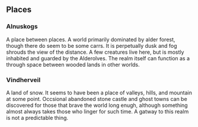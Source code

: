 ## Places

### Alnuskogs
A place between places. A world primarily dominated by alder forest, though there do seem to be some carrs. It is perpetually dusk and fog shrouds the view of the distance. A few creatures live here, but is mostly inhabited and guarded by the Alderolves. The realm itself can function as a through space between wooded lands in other worlds.

### Vindherveil
A land of snow. It seems to have been a place of valleys, hills, and mountain at some point. Occsional abandoned stone castle and ghost towns can be discovered for those that brave the world long enugh, although something almost always takes those who linger for such time. A gatway to this realm is not a predictable thing.

[Running Creatures]: # " Notes for running various creatures "

[Alderalves]: # " The primary reason behind having the alderolves as creatures and not playable species is to give you access to a mysterious wild people that have no vested interest in the affairs of others in your setting. They can get most everything they want or need in the Alnuskogs. Their primary motivation behind operating outside of their realm is to investigate only the immediate areas connected to their realm and to protect it. They will never adventure or go beyond their current course because they don't need to. That said, if you were to run an adventure revolving around an intrusion into the Alnuskogs, you could give them a more human treatment. "

[Godlike Entities]: # " Many godlike entities are unable to personally enter several planes of existence, as their power is so great that it could rip apart the plane itself, especially if multiple were to directly enter it. Therefore, they will send an avatar. A being composed of a fraction of their power (which will return when destroyed) to do their bidding and better serve as their eyes and ears. This is why some cults or servants of a deity will exist in a realm, to function on behalf of their patron and report back through prayer. 
They are categorized as Primary, Secondary, Tertiary, Greater, Lesser, and Subscended.
A god does not need to be good or moral. "

[Primary Gods]: # " The highest order of gods. Their presence on any plane except the most celstial will tear them apart, an event known as cosmological sundering. A primary god could create a subscended, lesser, greater or tertiary god if it so wished- but this requires immense energy and can have unpleasent side effects. It could also turn a non-god into such a being. Primary gods can destroy tertiary gods and more feeble beings which enter their celstial plane at whim. They cannot be concerned with anything which does not exist on a godly level. Primary gods are capable of singing cosmic songs and dreaming eternal dreams."

[Secondary Gods]: # " The second highest order of gods. Their presence could still casue a cosmological sundering. This is where many of the eldritch and primordial gods stand in the universe. Their machinations extend beyond comprehensible existence. Other gods may rever these as their own patron deity. Though they use avatars to interact with more fragile planes, these still have a habit of warping the world around them. Tension is not an optional game rule when they are involved, and must be implemented. "

[Zersus]: # " A figure who seeks to control all by way of his Xanthic Sigil- for which the spell mimics. He is patient enough not to be overly aggressive in his methods, but dislikes those that interfere with them. He operates primarily through the use of his avatar (the humanoid form which possess a large eyeball for a head and has a mane composed of colorful feathers, draped in a deep yellow duster). His overall power exceeds that of Blancocha and any of Blancocha's lessors, a fact which Blancocha despises. Despite this, he takes more gratification in operating through his avatar form. Once killed, he will take note of whatever killed the avatar form and begin to manipulate events around them before sending a regenerated avatar against them. 
Most of his power is actually held in keeping the many extraplanar god-like entities occupied by one means or another. On a very rare instance, he might aide or reward those who have managed to root out a cult revolved around an eldritch god- and might even forgive them for killing one of his avatar incarnations if they do.
Those that choose to worship him seek to have their bodies transformed by his mark, to transcend their humanity in an attempt to be closer to him and live forever.
Epithets;  
The Watcher in Yellow
Inheritor of the Heavens
Grasp of Stars
Cloaked One
Untouched by Flames
Magician of the Stars
Ancient Gazer
Shaper of Flesh
Culler of the Eldritch "

[Arazazulh]: # " A hive-mind which has acended to the point of being an eldritch god. It consumes planets with its haze, feeding the armies of its mutated servants whose form is hand shaped into one of its ''ideal forms''. It does not directly interact with others, instead allowing its servants the opportunity to overcome each world through their haze and portals. Its home realm, which contains its haze, was created by other gods as a way to placate it from consuming everything. 
Epithets;  
Breath of the Haze
The Blue Eye
The Watching Mirror
Crawling Lord
Consumer of the Deep
Invoker of Monstrocities
Demand of Rebirth
Lord of the Haze "

[Fzugah]: # " A brilliant ball of fire made sentient, it was once the sun of the only galaxy. When the other secondary gods were birthed, splitting existence into countless planes and expanding the universe an a near instantaneous flash, it become spiteful of the new order of things. Upon realizing there was an infinite existence beyond itself, it hungered to know all it could about this new paradigm. It cares little for the stability or welfare of anything else, but is no fool as to the fragility of the planes and will not personally appear where it could cause further damage.
Epithets;  
The All Consuming Flame
Cleansor of Forgotton Worlds
Eater of Minds
Consumer of the Light
Burning One
The Light of a Million Shadows
The Hope of Destruction
Bane of the Old
The One Who Thirsts of Wisdom
Drinker of Knowledge
The Elder Sun "

[Tertiary Gods]: # " The third highest order of gods. Too powerful to exist on the more fragile planes in their proper form. They can, and will, safely send an avatar on their behald to represent themselves. They may also have powerful servants of their own. Most of the relevent gods of religious pantheons will fall into this category."

[Blancocha]: # " A fiendish being that seeks to corrupt moral beings and institutions. It operates by contacting the faithful during times of doubt and by elevating the selfish. It prefers its agents to each act alone, using their isolation to make its communication (and thus grasp) easier. Though not as powerful as an eldritch deity, it seeks to rival them eventually. It is not as powerful as it thinks, but is not afraid to elevate lower beings to nearly godlike status.
Epithets;  
Bringer of lights
The sickening radiance
Tempter of the bright
Bane of Luncerun
Consuming light
The dragon in silver "

[Greater Gods]: # " These desities can hypothetically exist on a plane, but too many of them becoming active will leads to catastrophe. They include the follwoing deities."

[Alekard]: # "Once an Abveros from the realm of Luncerun and Solistair, he became corrupted by Blancocha in pursuit of the restoration of his species and the desire to build a family. As a result, he tore open a hole in the planes and was 'rewarded' for his work by being made a greater god by Blancocha. His actions damned the ramaining members of his species and has caused a vampiric disease to begin spreading acroess his followers. "
